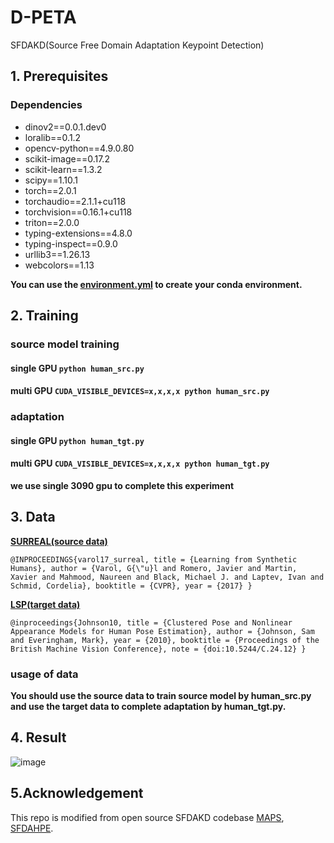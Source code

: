 # D-PETA
SFDAKD(Source Free Domain Adaptation Keypoint Detection)

## 1. Prerequisites

### Dependencies
- dinov2==0.0.1.dev0
- loralib==0.1.2
- opencv-python==4.9.0.80
- scikit-image==0.17.2
- scikit-learn==1.3.2
- scipy==1.10.1
- torch==2.0.1
- torchaudio==2.1.1+cu118
- torchvision==0.16.1+cu118
- triton==2.0.0
- typing-extensions==4.8.0
- typing-inspect==0.9.0
- urllib3==1.26.13
- webcolors==1.13

**You can use the [environment.yml](https://github.com/pvbvcv/D-PETA/blob/main/environment.yml) to create your conda environment.**

## 2. Training
### source model training

#### single GPU  `python human_src.py`
#### multi GPU `CUDA_VISIBLE_DEVICES=x,x,x,x python human_src.py`

### adaptation

#### single GPU  `python human_tgt.py`
#### multi GPU `CUDA_VISIBLE_DEVICES=x,x,x,x python human_tgt.py`
**we use single 3090 gpu to complete this experiment**

## 3. Data
**[SURREAL(source data)](https://drive.google.com/file/d/1mwZGHMolb9utu60pUjLSPszfRfK1n1XX/view?usp=drive_link)**

`@INPROCEEDINGS{varol17_surreal,
  title = {Learning from Synthetic Humans},
  author = {Varol, G{\"u}l and Romero, Javier and Martin, Xavier and Mahmood, Naureen and Black, Michael J. and Laptev, Ivan and Schmid, Cordelia},
  booktitle = {CVPR},
  year = {2017}
}`


**[LSP(target data)](https://drive.google.com/file/d/1oXHX57tH7q-8F08sQbm8fwXJEcUWjtF9/view?usp=drive_link)**

`@inproceedings{Johnson10,
   title = {Clustered Pose and Nonlinear Appearance Models for Human Pose Estimation},
   author = {Johnson, Sam and Everingham, Mark},
   year = {2010},
   booktitle = {Proceedings of the British Machine Vision Conference},
   note = {doi:10.5244/C.24.12}
}`

### usage of data

**You should use the source data to train source model by human_src.py and use the target data to complete adaptation by human_tgt.py.**

## 4. Result
![image](https://github.com/user-attachments/assets/42d25d41-b631-4788-9883-2a48ab2816dc)

## 5.Acknowledgement
This repo is modified from open source SFDAKD codebase [MAPS](https://github.com/YuheD/MAPS?tab=readme-ov-file), [SFDAHPE](https://github.com/davidpengucf/SFDAHPE.).

